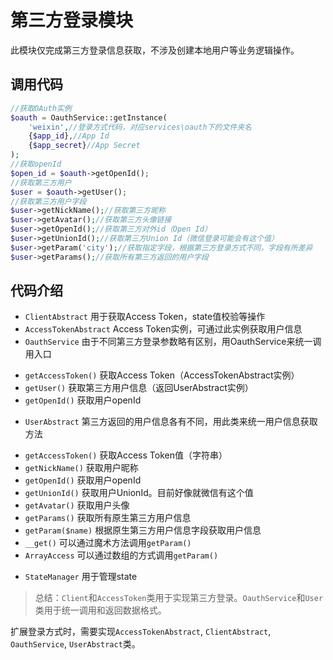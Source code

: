 # 第三方登录模块
此模块仅完成第三方登录信息获取，不涉及创建本地用户等业务逻辑操作。

## 调用代码
```php
//获取OAuth实例
$oauth = OauthService::getInstance(
    'weixin',//登录方式代码，对应services\oauth下的文件夹名
    {$app_id},//App Id
    {$app_secret}//App Secret
);
//获取openId
$open_id = $oauth->getOpenId();
//获取第三方用户
$user = $oauth->getUser();
//获取第三方用户字段
$user->getNickName();//获取第三方昵称
$user->getAvatar();//获取第三方头像链接
$user->getOpenId();//获取第三方对外id（Open Id）
$user->getUnionId();//获取第三方Union Id（微信登录可能会有这个值）
$user->getParam('city');//获取指定字段，根据第三方登录方式不同，字段有所差异
$user->getParams();//获取所有第三方返回的用户字段
```

## 代码介绍

- `ClientAbstract` 用于获取Access Token，state值校验等操作
- `AccessTokenAbstract` Access Token实例，可通过此实例获取用户信息
- `OauthService` 由于不同第三方登录参数略有区别，用OauthService来统一调用入口
 * `getAccessToken()` 获取Access Token（AccessTokenAbstract实例）
 * `getUser()` 获取第三方用户信息（返回UserAbstract实例）
 * `getOpenId()` 获取用户openId
- `UserAbstract` 第三方返回的用户信息各有不同，用此类来统一用户信息获取方法
 * `getAccessToken()` 获取Access Token值（字符串）
 * `getNickName()` 获取用户昵称
 * `getOpenId()` 获取用户openId
 * `getUnionId()` 获取用户UnionId。目前好像就微信有这个值
 * `getAvatar()` 获取用户头像
 * `getParams()` 获取所有原生第三方用户信息
 * `getParam($name)` 根据原生第三方用户信息字段获取用户信息
 * `__get()` 可以通过魔术方法调用`getParam()`
 * `ArrayAccess` 可以通过数组的方式调用`getParam()`
- `StateManager` 用于管理state

> 总结：`Client`和`AccessToken`类用于实现第三方登录。`OauthService`和`User`类用于统一调用和返回数据格式。

扩展登录方式时，需要实现`AccessTokenAbstract`, `ClientAbstract`, `OauthService`, `UserAbstract`类。